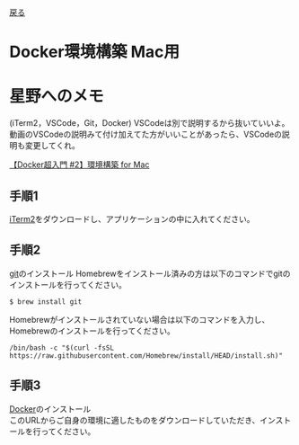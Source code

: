 [戻る](環境構築.md)
# Docker環境構築 Mac用

# 星野へのメモ
(iTerm2，VSCode，Git，Docker)
VSCodeは別で説明するから抜いていいよ。動画のVSCodeの説明みて付け加えてた方がいいことがあったら、VSCodeの説明も変更してくれ。

[【Docker超入門 #2】環境構築 for Mac](https://www.youtube.com/watch?v=OQ5m9iEbRu0&t=0s)

## 手順1
[iTerm2](https://iterm2.com/)をダウンロードし、アプリケーションの中に入れてください。<br>

## 手順2
[git](https://git-scm.com/download/mac)のインストール
Homebrewをインストール済みの方は以下のコマンドでgitのインストールを行ってください。<br>
```
$ brew install git
```
Homebrewがインストールされていない場合は以下のコマンドを入力し、Homebrewのインストールを行ってください。
```
/bin/bash -c "$(curl -fsSL https://raw.githubusercontent.com/Homebrew/install/HEAD/install.sh)"
```

## 手順3
[Docker](https://www.docker.com/get-started/)のインストール<br>
このURLからご自身の環境に適したものをダウンロードしていただき、インストールを行ってください。